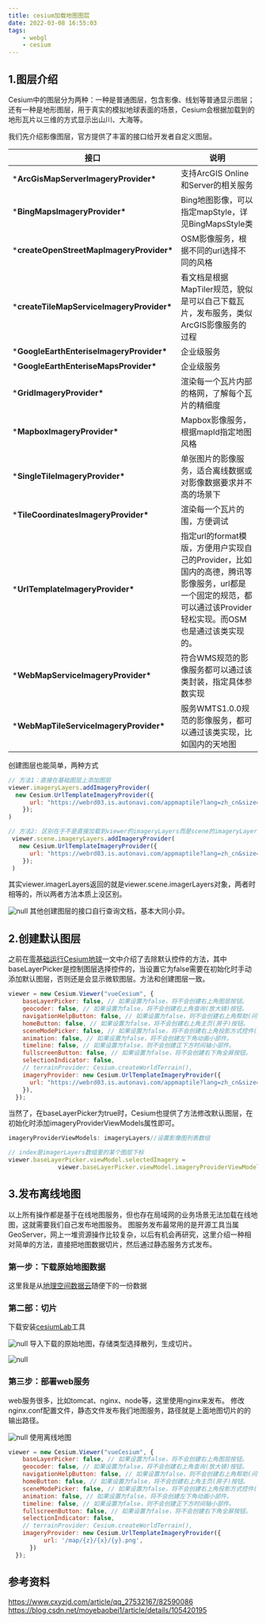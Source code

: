 ```yaml
---
title: cesium加载地图图层
date: 2022-03-08 16:55:03
tags:
    - webgl
    - cesium
---
```


## 1.图层介绍

Cesium中的图层分为两种：一种是普通图层，包含影像、线划等普通显示图层；还有一种是地形图层，用于真实的模拟地球表面的场景，Cesium会根据加载到的地形瓦片以三维的方式显示出山川、大海等。

我们先介绍影像图层，官方提供了丰富的接口给开发者自定义图层。

<!-- more -->

| **接口**                                   | **说明**                                                     |
| ------------------------------------------ | ------------------------------------------------------------ |
| ***ArcGisMapServerImageryProvider\***      | 支持ArcGIS Online和Server的相关服务                          |
| ***BingMapsImageryProvider\***             | Bing地图影像，可以指定mapStyle，详见BingMapsStyle类          |
| ***createOpenStreetMapImageryProvider\***  | OSM影像服务，根据不同的url选择不同的风格                     |
| ***createTileMapServiceImageryProvider\*** | 看文档是根据MapTiler规范，貌似是可以自己下载瓦片，发布服务，类似ArcGIS影像服务的过程 |
| ***GoogleEarthEnteriseImageryProvider\***  | 企业级服务                                                   |
| ***GoogleEarthEnteriseMapsProvider\***     | 企业级服务                                                   |
| ***GridImageryProvider\***                 | 渲染每一个瓦片内部的格网，了解每个瓦片的精细度               |
| ***MapboxImageryProvider\***               | Mapbox影像服务，根据mapId指定地图风格                        |
| ***SingleTileImageryProvider\***           | 单张图片的影像服务，适合离线数据或对影像数据要求并不高的场景下 |
| ***TileCoordinatesImageryProvider\***      | 渲染每一个瓦片的围，方便调试                                 |
| ***UrlTemplateImageryProvider\***          | 指定url的format模版，方便用户实现自己的Provider，比如国内的高德，腾讯等影像服务，url都是一个固定的规范，都可以通过该Provider轻松实现。而OSM也是通过该类实现的。 |
| ***WebMapServiceImageryProvider\***        | 符合WMS规范的影像服务都可以通过该类封装，指定具体参数实现    |
| ***WebMapTileServiceImageryProvider\***    | 服务WMTS1.0.0规范的影像服务，都可以通过该类实现，比如国内的天地图 |

创建图层也能简单，两种方式

```javascript
// 方法1：直接在基础图层上添加图层
viewer.imageryLayers.addImageryProvider(
  new Cesium.UrlTemplateImageryProvider({
      url: "https://webrd03.is.autonavi.com/appmaptile?lang=zh_cn&size=1&scale=1&style=7&x={x}&y={y}&z={z}",
    });
)

// 方法2: 区别在于不是直接加载到viewer的imageryLayers而是scene的imageryLayers
 viewer.scene.imageryLayers.addImageryProvider(
   new Cesium.UrlTemplateImageryProvider({
      url: "https://webrd03.is.autonavi.com/appmaptile?lang=zh_cn&size=1&scale=1&style=7&x={x}&y={y}&z={z}",
    });
 )
```

其实viewer.imagerLayers返回的就是viewer.scene.imagerLayers对象，两者时相等的，所以两者方法本质上没区别。

![null](https://s2.loli.net/2024/01/08/6Z3xMe8tTvJ4O2r.png)
其他创建图层的接口自行查询文档，基本大同小异。

## 2.创建默认图层

之前在[零基础运行Cesium地球](https://videojj-yz.yuque.com/meqmo0/hsvk77/gupvyu?view=doc_embed)一文中介绍了去除默认控件的方法，其中baseLayerPicker是控制图层选择控件的，当设置它为false需要在初始化时手动添加默认图层，否则还是会显示微软图层。方法和创建图层一致。

```javascript
viewer = new Cesium.Viewer("vueCesium", {
    baseLayerPicker: false, // 如果设置为false，将不会创建右上角图层按钮。
    geocoder: false, // 如果设置为false，将不会创建右上角查询(放大镜)按钮。
    navigationHelpButton: false, // 如果设置为false，则不会创建右上角帮助(问号)按钮。
    homeButton: false, // 如果设置为false，将不会创建右上角主页(房子)按钮。
    sceneModePicker: false, // 如果设置为false，将不会创建右上角投影方式控件(显示二三维切换按钮)。
    animation: false, // 如果设置为false，将不会创建左下角动画小部件。
    timeline: false, // 如果设置为false，则不会创建正下方时间轴小部件。
    fullscreenButton: false, // 如果设置为false，将不会创建右下角全屏按钮。
    selectionIndicator: false,
    // terrainProvider: Cesium.createWorldTerrain(),
    imageryProvider: new Cesium.UrlTemplateImageryProvider({
      url: "https://webrd03.is.autonavi.com/appmaptile?lang=zh_cn&size=1&scale=1&style=7&x={x}&y={y}&z={z}"
    }),
  });
```

当然了，在baseLayerPicker为true时，Cesium也提供了方法修改默认图层，在初始化时添加imageryProviderViewModels属性即可。

```javascript
imageryProviderViewModels: imageryLayers//设置影像图列表数组

// index是imagerLayers数组里的某个图层下标
viewer.baseLayerPicker.viewModel.selectedImagery = 
              viewer.baseLayerPicker.viewModel.imageryProviderViewModels[index] 
```



## 3.发布离线地图

以上所有操作都是基于在线地图服务，但也存在局域网的业务场景无法加载在线地图，这就需要我们自己发布地图服务。
图服务发布最常用的是开源工具当属GeoServer，网上一堆资源操作比较复杂，以后有机会再研究，这里介绍一种相对简单的方法，直接把地图数据切片，然后通过静态服务方式发布。

### 第一步：下载原始地图数据

这里我是从[地理空间数据云](https://www.gscloud.cn/sources/accessdata/343?pid=333)随便下的一份数据

### 第二部：切片

下载安装[cesiumLab](http://www.bjxbsj.cn/)工具

![null](https://s2.loli.net/2024/01/08/fhLgouqF491biHt.png)
导入下载的原始地图，存储类型选择散列，生成切片。

![null](https://s2.loli.net/2024/01/08/Ww6rBpGXfjutkPC.png)

### 第三步：部署web服务

web服务很多，比如tomcat、nginx、node等，这里使用nginx来发布。
修改nginx.conf配置文件，静态文件发布我们地图服务，路径就是上面地图切片的的输出路径。

![null](https://s2.loli.net/2024/01/08/YRXKTaHdDitgjZl.png)
使用离线地图

```javascript
viewer = new Cesium.Viewer("vueCesium", {
    baseLayerPicker: false, // 如果设置为false，将不会创建右上角图层按钮。
    geocoder: false, // 如果设置为false，将不会创建右上角查询(放大镜)按钮。
    navigationHelpButton: false, // 如果设置为false，则不会创建右上角帮助(问号)按钮。
    homeButton: false, // 如果设置为false，将不会创建右上角主页(房子)按钮。
    sceneModePicker: false, // 如果设置为false，将不会创建右上角投影方式控件(显示二三维切换按钮)。
    animation: false, // 如果设置为false，将不会创建左下角动画小部件。
    timeline: false, // 如果设置为false，则不会创建正下方时间轴小部件。
    fullscreenButton: false, // 如果设置为false，将不会创建右下角全屏按钮。
    selectionIndicator: false,
    // terrainProvider: Cesium.createWorldTerrain(),
    imageryProvider: new Cesium.UrlTemplateImageryProvider({
          url: '/map/{z}/{x}/{y}.png',
      })
  });
```



## 参考资料

https://www.cxyzjd.com/article/qq_27532167/82590086
https://blog.csdn.net/moyebaobei1/article/details/105420195
